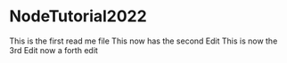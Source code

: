 # NodeTutorial2022
This is the first read me file
This now has the second Edit
This is now the 3rd Edit
now a forth edit
